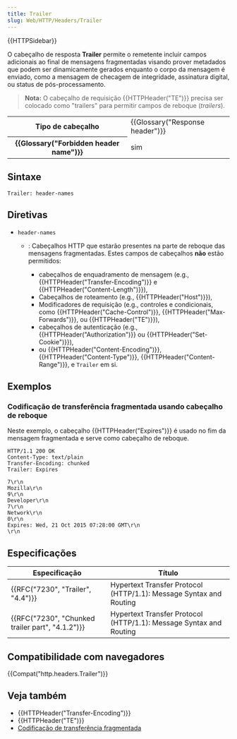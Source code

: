 ```yaml
---
title: Trailer
slug: Web/HTTP/Headers/Trailer
---
```


{{HTTPSidebar}}

O cabeçalho de resposta **Trailer** permite o remetente incluir campos adicionais ao final de mensagens fragmentadas visando prover metadados que podem ser dinamicamente gerados enquanto o corpo da mensagem é enviado, como a mensagem de checagem de integridade, assinatura digital, ou status de pós-processamento.

> **Nota:** O cabeçalho de requisição {{HTTPHeader("TE")}} precisa ser colocado como "trailers" para permitir campos de reboque (_trailers_).

<table class="properties">
  <tbody>
    <tr>
      <th scope="row">Tipo de cabeçalho</th>
      <td>{{Glossary("Response header")}}</td>
    </tr>
    <tr>
      <th scope="row">{{Glossary("Forbidden header name")}}</th>
      <td>sim</td>
    </tr>
  </tbody>
</table>

## Sintaxe

```
Trailer: header-names
```

## Diretivas

- `header-names`

  - : Cabeçalhos HTTP que estarão presentes na parte de reboque das mensagens fragmentadas. Estes campos de cabeçalhos **não** estão permitidos:

    - cabeçalhos de enquadramento de mensagem (e.g., {{HTTPHeader("Transfer-Encoding")}} e {{HTTPHeader("Content-Length")}}),
    - Cabeçalhos de roteamento (e.g., {{HTTPHeader("Host")}}),
    - Modificadores de requisição (e.g., controles e condicionais, como {{HTTPHeader("Cache-Control")}}, {{HTTPHeader("Max-Forwards")}}, ou {{HTTPHeader("TE")}}),
    - cabeçalhos de autenticação (e.g., {{HTTPHeader("Authorization")}} ou {{HTTPHeader("Set-Cookie")}}),
    - ou {{HTTPHeader("Content-Encoding")}}, {{HTTPHeader("Content-Type")}}, {{HTTPHeader("Content-Range")}}, e `Trailer` em si.

## Exemplos

### Codificação de transferência fragmentada usando cabeçalho de reboque

Neste exemplo, o cabeçalho {{HTTPHeader("Expires")}} é usado no fim da mensagem fragmentada e serve como cabeçalho de reboque.

```
HTTP/1.1 200 OK
Content-Type: text/plain
Transfer-Encoding: chunked
Trailer: Expires

7\r\n
Mozilla\r\n
9\r\n
Developer\r\n
7\r\n
Network\r\n
0\r\n
Expires: Wed, 21 Oct 2015 07:28:00 GMT\r\n
\r\n
```

## Especificações

| Especificação                                    | Título                                                             |
| ------------------------------------------------ | ------------------------------------------------------------------ |
| {{RFC("7230", "Trailer", "4.4")}}                | Hypertext Transfer Protocol (HTTP/1.1): Message Syntax and Routing |
| {{RFC("7230", "Chunked trailer part", "4.1.2")}} | Hypertext Transfer Protocol (HTTP/1.1): Message Syntax and Routing |

## Compatibilidade com navegadores

{{Compat("http.headers.Trailer")}}

## Veja também

- {{HTTPHeader("Transfer-Encoding")}}
- {{HTTPHeader("TE")}}
- [Codificação de transferência fragmentada](https://en.wikipedia.org/wiki/Chunked_transfer_encoding)
